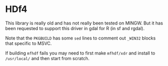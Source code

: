 # HDf4

This library is really old and has not really been tested on MINGW. But it has been requested to support this driver in gdal for R (in sf and rgdal).

Note that the `PKGBUILD` has some `sed` lines to comment out `_WIN32` blocks that specific to MSVC.

If building `mfhdf` fails you may need to first make `mfhdf/xdr` and install to `/usr/local/` and then start from scratch.
